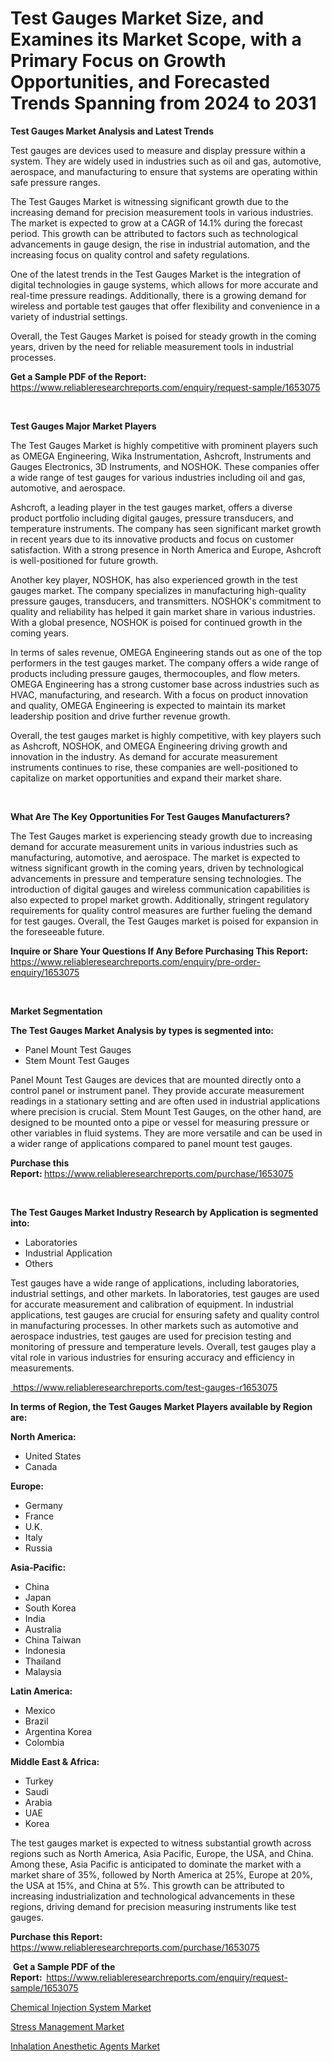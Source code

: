 <p><h1>Test Gauges Market Size, and Examines its Market Scope, with a Primary Focus on Growth Opportunities, and Forecasted Trends Spanning from 2024 to 2031</h1></p><p><strong>Test Gauges Market Analysis and Latest Trends</strong></p>
<p><p>Test gauges are devices used to measure and display pressure within a system. They are widely used in industries such as oil and gas, automotive, aerospace, and manufacturing to ensure that systems are operating within safe pressure ranges.</p><p>The Test Gauges Market is witnessing significant growth due to the increasing demand for precision measurement tools in various industries. The market is expected to grow at a CAGR of 14.1% during the forecast period. This growth can be attributed to factors such as technological advancements in gauge design, the rise in industrial automation, and the increasing focus on quality control and safety regulations.</p><p>One of the latest trends in the Test Gauges Market is the integration of digital technologies in gauge systems, which allows for more accurate and real-time pressure readings. Additionally, there is a growing demand for wireless and portable test gauges that offer flexibility and convenience in a variety of industrial settings.</p><p>Overall, the Test Gauges Market is poised for steady growth in the coming years, driven by the need for reliable measurement tools in industrial processes.</p></p>
<p><strong>Get a Sample PDF of the Report:&nbsp;</strong> <a href="https://www.reliableresearchreports.com/enquiry/request-sample/1653075">https://www.reliableresearchreports.com/enquiry/request-sample/1653075</a></p>
<p>&nbsp;</p>
<p><strong>Test Gauges Major Market Players</strong></p>
<p><p>The Test Gauges Market is highly competitive with prominent players such as OMEGA Engineering, Wika Instrumentation, Ashcroft, Instruments and Gauges Electronics, 3D Instruments, and NOSHOK. These companies offer a wide range of test gauges for various industries including oil and gas, automotive, and aerospace.</p><p>Ashcroft, a leading player in the test gauges market, offers a diverse product portfolio including digital gauges, pressure transducers, and temperature instruments. The company has seen significant market growth in recent years due to its innovative products and focus on customer satisfaction. With a strong presence in North America and Europe, Ashcroft is well-positioned for future growth.</p><p>Another key player, NOSHOK, has also experienced growth in the test gauges market. The company specializes in manufacturing high-quality pressure gauges, transducers, and transmitters. NOSHOK's commitment to quality and reliability has helped it gain market share in various industries. With a global presence, NOSHOK is poised for continued growth in the coming years.</p><p>In terms of sales revenue, OMEGA Engineering stands out as one of the top performers in the test gauges market. The company offers a wide range of products including pressure gauges, thermocouples, and flow meters. OMEGA Engineering has a strong customer base across industries such as HVAC, manufacturing, and research. With a focus on product innovation and quality, OMEGA Engineering is expected to maintain its market leadership position and drive further revenue growth.</p><p>Overall, the test gauges market is highly competitive, with key players such as Ashcroft, NOSHOK, and OMEGA Engineering driving growth and innovation in the industry. As demand for accurate measurement instruments continues to rise, these companies are well-positioned to capitalize on market opportunities and expand their market share.</p></p>
<p>&nbsp;</p>
<p><strong>What Are The Key Opportunities For Test Gauges Manufacturers?</strong></p>
<p><p>The Test Gauges market is experiencing steady growth due to increasing demand for accurate measurement units in various industries such as manufacturing, automotive, and aerospace. The market is expected to witness significant growth in the coming years, driven by technological advancements in pressure and temperature sensing technologies. The introduction of digital gauges and wireless communication capabilities is also expected to propel market growth. Additionally, stringent regulatory requirements for quality control measures are further fueling the demand for test gauges. Overall, the Test Gauges market is poised for expansion in the foreseeable future.</p></p>
<p><strong>Inquire or Share Your Questions If Any Before Purchasing This Report:</strong> <a href="https://www.reliableresearchreports.com/enquiry/pre-order-enquiry/1653075">https://www.reliableresearchreports.com/enquiry/pre-order-enquiry/1653075</a></p>
<p>&nbsp;</p>
<p><strong>Market Segmentation</strong></p>
<p><strong>The Test Gauges Market Analysis by types is segmented into:</strong></p>
<p><ul><li>Panel Mount Test Gauges</li><li>Stem Mount Test Gauges</li></ul></p>
<p><p>Panel Mount Test Gauges are devices that are mounted directly onto a control panel or instrument panel. They provide accurate measurement readings in a stationary setting and are often used in industrial applications where precision is crucial. Stem Mount Test Gauges, on the other hand, are designed to be mounted onto a pipe or vessel for measuring pressure or other variables in fluid systems. They are more versatile and can be used in a wider range of applications compared to panel mount test gauges.</p></p>
<p><strong>Purchase this Report:&nbsp;</strong><a href="https://www.reliableresearchreports.com/purchase/1653075">https://www.reliableresearchreports.com/purchase/1653075</a></p>
<p>&nbsp;</p>
<p><strong>The Test Gauges Market Industry Research by Application is segmented into:</strong></p>
<p><ul><li>Laboratories</li><li>Industrial Application</li><li>Others</li></ul></p>
<p><p>Test gauges have a wide range of applications, including laboratories, industrial settings, and other markets. In laboratories, test gauges are used for accurate measurement and calibration of equipment. In industrial applications, test gauges are crucial for ensuring safety and quality control in manufacturing processes. In other markets such as automotive and aerospace industries, test gauges are used for precision testing and monitoring of pressure and temperature levels. Overall, test gauges play a vital role in various industries for ensuring accuracy and efficiency in measurements.</p></p>
<p><a href="https://www.reliableresearchreports.com/test-gauges-r1653075">&nbsp;https://www.reliableresearchreports.com/test-gauges-r1653075</a></p>
<p><strong>In terms of Region, the Test Gauges Market Players available by Region are:</strong></p>
<p>
    <p> <strong> North America: </strong>
        <ul>
            <li>United States</li>
            <li>Canada</li>
        </ul>
        </p> 
    <p> <strong> Europe: </strong>
        <ul>
            <li>Germany</li>
            <li>France</li>
            <li>U.K.</li>
            <li>Italy</li>
            <li>Russia</li>
        </ul>
        </p> 
    <p> <strong> Asia-Pacific: </strong>
        <ul>
            <li>China</li>
            <li>Japan</li>
            <li>South Korea</li>
            <li>India</li>
            <li>Australia</li>
            <li>China Taiwan</li>
            <li>Indonesia</li>
            <li>Thailand</li>
            <li>Malaysia</li>
        </ul>
        </p> 
    <p> <strong> Latin America: </strong>
        <ul>
            <li>Mexico</li>
            <li>Brazil</li>
            <li>Argentina Korea</li>
            <li>Colombia</li>
        </ul>
        </p> 
    <p> <strong> Middle East & Africa: </strong>
        <ul>
            <li>Turkey</li>
            <li>Saudi</li>
            <li>Arabia</li>
            <li>UAE</li>
            <li>Korea</li>
        </ul>
    </p>
    </p>
<p><p>The test gauges market is expected to witness substantial growth across regions such as North America, Asia Pacific, Europe, the USA, and China. Among these, Asia Pacific is anticipated to dominate the market with a market share of 35%, followed by North America at 25%, Europe at 20%, the USA at 15%, and China at 5%. This growth can be attributed to increasing industrialization and technological advancements in these regions, driving demand for precision measuring instruments like test gauges.</p></p>
<p><strong>Purchase this Report: </strong><a href="https://www.reliableresearchreports.com/purchase/1653075">https://www.reliableresearchreports.com/purchase/1653075</a></p>
<p>&nbsp;<strong>Get a Sample PDF of the Report:&nbsp;&nbsp;</strong><a href="https://www.reliableresearchreports.com/enquiry/request-sample/1653075">https://www.reliableresearchreports.com/enquiry/request-sample/1653075</a></p>
<p><strong></strong></p>
<p><p><a href="https://github.com/ZackaryHalvorson2023/Market-Research-Report-List-1/blob/main/chemical-injection-system-market.md">Chemical Injection System Market</a></p><p><a href="https://github.com/DeonteStanton2023/Market-Research-Report-List-1/blob/main/stress-management-market.md">Stress Management Market</a></p><p><a href="https://github.com/AnnChovey2023/Market-Research-Report-List-1/blob/main/inhalation-anesthetic-agents-market.md">Inhalation Anesthetic Agents Market</a></p></p>